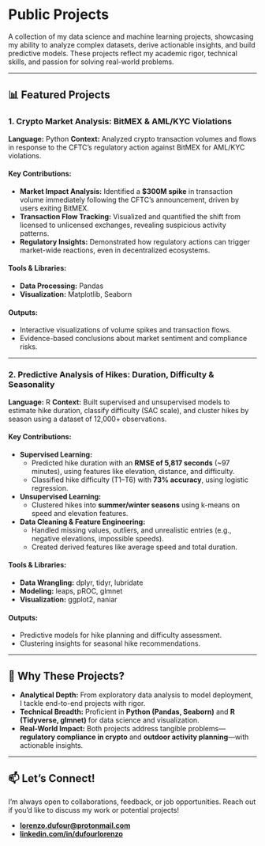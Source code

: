 # Public Projects

A collection of my data science and machine learning projects, showcasing my ability to analyze complex datasets, derive actionable insights, and build predictive models. These projects reflect my academic rigor, technical skills, and passion for solving real-world problems.

---

## 📊 Featured Projects

### 1. **Crypto Market Analysis: BitMEX & AML/KYC Violations**
**Language:** Python
**Context:** Analyzed crypto transaction volumes and flows in response to the CFTC’s regulatory action against BitMEX for AML/KYC violations.

#### Key Contributions:
- **Market Impact Analysis:** Identified a **$300M spike** in transaction volume immediately following the CFTC’s announcement, driven by users exiting BitMEX.
- **Transaction Flow Tracking:** Visualized and quantified the shift from licensed to unlicensed exchanges, revealing suspicious activity patterns.
- **Regulatory Insights:** Demonstrated how regulatory actions can trigger market-wide reactions, even in decentralized ecosystems.

#### Tools & Libraries:
- **Data Processing:** Pandas
- **Visualization:** Matplotlib, Seaborn

#### Outputs:
- Interactive visualizations of volume spikes and transaction flows.
- Evidence-based conclusions about market sentiment and compliance risks.

---

### 2. **Predictive Analysis of Hikes: Duration, Difficulty & Seasonality**
**Language:** R
**Context:** Built supervised and unsupervised models to estimate hike duration, classify difficulty (SAC scale), and cluster hikes by season using a dataset of 12,000+ observations.

#### Key Contributions:
- **Supervised Learning:**
  - Predicted hike duration with an **RMSE of 5,817 seconds** (~97 minutes), using features like elevation, distance, and difficulty.
  - Classified hike difficulty (T1–T6) with **73% accuracy**, using logistic regression.
- **Unsupervised Learning:**
  - Clustered hikes into **summer/winter seasons** using k-means on speed and elevation features.
- **Data Cleaning & Feature Engineering:**
  - Handled missing values, outliers, and unrealistic entries (e.g., negative elevations, impossible speeds).
  - Created derived features like average speed and total duration.

#### Tools & Libraries:
- **Data Wrangling:** dplyr, tidyr, lubridate
- **Modeling:** leaps, pROC, glmnet
- **Visualization:** ggplot2, naniar

#### Outputs:
- Predictive models for hike planning and difficulty assessment.
- Clustering insights for seasonal hike recommendations.

---

## 🎯 Why These Projects?
- **Analytical Depth:** From exploratory data analysis to model deployment, I tackle end-to-end projects with rigor.
- **Technical Breadth:** Proficient in **Python (Pandas, Seaborn)** and **R (Tidyverse, glmnet)** for data science and visualization.
- **Real-World Impact:** Both projects address tangible problems—**regulatory compliance in crypto** and **outdoor activity planning**—with actionable insights.

---

## 📫 Let’s Connect!
I’m always open to collaborations, feedback, or job opportunities. Reach out if you’d like to discuss my work or potential projects!

- **[lorenzo.dufour@protonmail.com](mailto:lorenzo.dufour@protonmail.com)**
- **[linkedin.com/in/dufourlorenzo](https://www.linkedin.com/in/dufourlorenzo/)**
